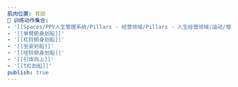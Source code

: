 ```yaml
---
肌肉位置: 背部
🏃 训练动作集合:
- '[[Spaces/PPV人生管理系统/Pillars - 经营领域/Pillars - 人生经营领域/运动/增肌减脂计划/成就记录库/高位下拉]]'
- '[[单臂俯身划船]]'
- '[[杠铃俯身划船]]'
- '[[坐姿划船]]'
- '[[哑铃俯身划船]]'
- '[[引体向上]]'
- '[[T杠划船]]'
publish: true
---
```

